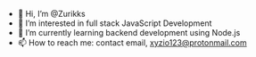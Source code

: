 - 👋 Hi, I’m @Zurikks
- 👀 I’m interested in full stack JavaScript Development
- 🌱 I’m currently learning backend development using Node.js
- 📫 How to reach me: contact email, xyzio123@protonmail.com

<!---
Zurikks/Zurikks is a ✨ special ✨ repository because its `README.md` (this file) appears on your GitHub profile.
You can click the Preview link to take a look at your changes.
--->
